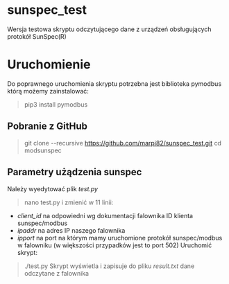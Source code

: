 # sunspec_test
Wersja testowa skryptu odczytującego dane z urządzeń obsługujących protokół SunSpec(R)

# Uruchomienie
Do poprawnego uruchomienia skryptu potrzebna jest biblioteka pymodbus którą możemy zainstalować:
> pip3 install pymodbus
## Pobranie z GitHub
> git clone --recursive https://github.com/marpi82/sunspec_test.git
> cd modsunspec
## Parametry użądzenia sunspec
Należy wyedytować plik *test.py*
> nano test.py
i zmienić w 11 linii:
- *client_id* na odpowiedni wg dokumentacji falownika ID klienta sunspec/modbus
- *ipaddr*    na adres IP naszego falownika
- *ipport*    na port na którym mamy uruchomione protokół sunspec/modbus w falowniku (w większości przypadków jest to port 502)
Uruchomić skrypt:
> ./test.py
Skrypt wyświetla i zapisuje do pliku *result.txt* dane odczytane z falownika 
